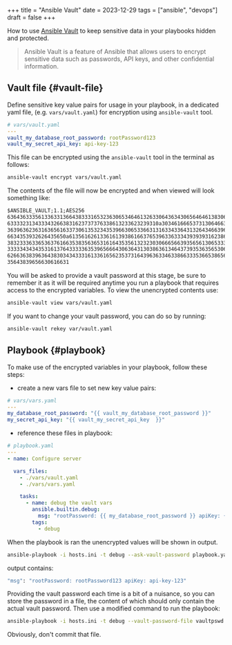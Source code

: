 +++
title = "Ansible Vault"
date = 2023-12-29
tags = ["ansible", "devops"]
draft = false
+++

How to use [Ansible Vault](https://docs.ansible.com/ansible/latest/vault_guide/index.html) to keep sensitive data in your playbooks hidden and protected.

<!--more-->

> Ansible Vault is a feature of Ansible that allows users to encrypt sensitive data such as passwords, API keys, and other confidential information.


## Vault file {#vault-file}

Define sensitive key value pairs for usage in your playbook, in a dedicated yaml file, (e.g. `vars/vault.yaml`) for encryption using `ansible-vault` tool.

```yaml
# vars/vault.yaml
---
vault_my_database_root_password: rootPassword123
vault_my_secret_api_key: api-key-123
```

This file can be encrypted using the `ansible-vault` tool in the terminal as follows:

```bash
ansible-vault encrypt vars/vault.yaml
```

The contents of the file will now be encrypted and when viewed will look something like:

```txt
$ANSIBLE_VAULT;1.1;AES256
63643633356133633136643833316532363065346461326330643634306564646138306334613961
6333323134333432663831623737376338613233623239310a303461666537313064663130373738
36396362363163656163373061353234353966306533663131633433643132643466396264663636
6634353932626435650a613561626133616139386166376539633633343939393162386535306464
38323336336536376166353835636531616435356132323030666566393565613065333666336463
33333434343531613764333336353965666430636431303863613464373935363565306237393666
62663638396364383034343331613361656235373164396363346338663335366538656236343435
35643839656630616631
```

You will be asked to provide a vault password at this stage, be sure to remember it as it will be required anytime you run a playbook that requires access to the encrypted variables.
To view the unencrypted contents use:

```bash
ansible-vault view vars/vault.yaml
```

If you want to change your vault password, you can do so by running:

```bash
ansible-vault rekey var/vault.yaml
```


## Playbook {#playbook}

To make use of the encrypted variables in your playbook, follow these steps:

-   create a new vars file to set new key value pairs:

<!--listend-->

```yaml
# vars/vars.yaml
---
my_database_root_password: "{{ vault_my_database_root_password }}"
my_secret_api_key: "{{ vault_my_secret_api_key  }}"
```

-   reference these files in playbook:

<!--listend-->

```yaml
# playbook.yaml
---
- name: Configure server

  vars_files:
    - ./vars/vault.yaml
    - ./vars/vars.yaml

    tasks:
      - name: debug the vault vars
        ansible.builtin.debug:
          msg: "rootPassword: {{ my_database_root_password }} apiKey: {{ my_secret_api_key }}"
        tags:
          - debug
```

When the playbook is ran the unencrypted values will be shown in output.

```bash
ansible-playbook -i hosts.ini -t debug --ask-vault-password playbook.yaml
```

output contains:

```bash
"msg": "rootPassword: rootPassword123 apiKey: api-key-123"
```

Providing the vault password each time is a bit of a nuisance, so you can store the password in a file, the content of which should only contain the actual vault password. Then use a modified command to run the playbook:

```bash
ansible-playbook -i hosts.ini -t debug --vault-password-file vaultpswd playbook.yaml
```

Obviously, don't commit that file.

